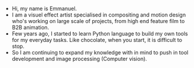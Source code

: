 - Hi, my name is Emmanuel.
- I am a visuel effect artist specialised in compositing and motion design who's working on large scale of projects, from high end feature film to B2B animation.
- Few years ago, I started to learn Python language to build my own tools for my everyday tasks. Like chocolate, when you start, it is difficult to stop.
- So I am continuing to expand my knowledge with in mind to push in tool development and image processing (Computer vision).
